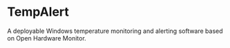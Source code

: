 # TempAlert

A deployable Windows temperature monitoring and alerting software based on Open Hardware Monitor.